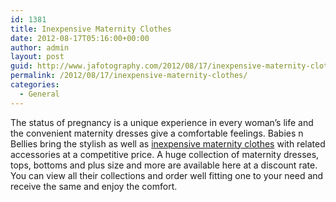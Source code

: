 ```yaml
---
id: 1381
title: Inexpensive Maternity Clothes
date: 2012-08-17T05:16:00+00:00
author: admin
layout: post
guid: http://www.jafotography.com/2012/08/17/inexpensive-maternity-clothes/
permalink: /2012/08/17/inexpensive-maternity-clothes/
categories:
  - General
---
```

The status of pregnancy is a unique experience in every woman&#8217;s life and the convenient maternity dresses give a comfortable feelings. Babies n Bellies bring the stylish as well as [inexpensive maternity clothes](http://www.babiesnbellies.com/) with related accessories at a competitive price. A huge collection of maternity dresses, tops, bottoms and plus size and more are available here at a discount rate. You can view all their collections and order well fitting one to your need and receive the same and enjoy the comfort.